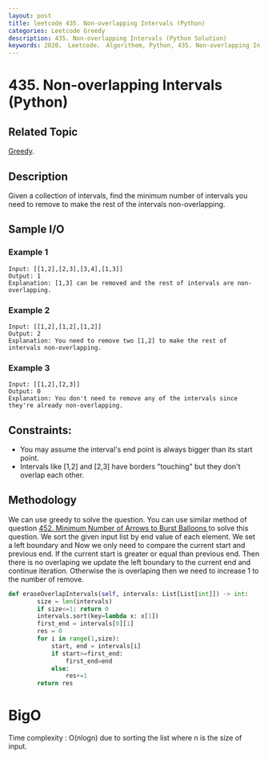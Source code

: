 ```yaml
---
layout: post
title: leetcode 435. Non-overlapping Intervals (Python)
categories: Leetcode Greedy
description: 435. Non-overlapping Intervals (Python Solution)
keywords: 2020， Leetcode， Algorithem, Python, 435. Non-overlapping Intervals, zhenyu, Greedy
---
```


# 435. Non-overlapping Intervals (Python)

## Related Topic
<a href="/categories/#Greedy" target="_blank"> Greedy</a>.

## Description
Given a collection of intervals, find the minimum number of intervals you need to remove to make the rest of the intervals non-overlapping.

## Sample I/O

### Example 1

```
Input: [[1,2],[2,3],[3,4],[1,3]]
Output: 1
Explanation: [1,3] can be removed and the rest of intervals are non-overlapping.
```

### Example 2

```
Input: [[1,2],[1,2],[1,2]]
Output: 2
Explanation: You need to remove two [1,2] to make the rest of intervals non-overlapping.
```

### Example 3

```
Input: [[1,2],[2,3]]
Output: 0
Explanation: You don't need to remove any of the intervals since they're already non-overlapping.
```

## Constraints:
* You may assume the interval's end point is always bigger than its start point.
* Intervals like [1,2] and [2,3] have borders "touching" but they don't overlap each other.

## Methodology
We can use greedy to solve the question. You can use similar method of question <a href="/2020/07/13/lc452/" target="_blank">452. Minimum Number of Arrows to Burst Balloons </a>to solve this question. We sort the given input list by end value of each element. We set a left boundary and Now we only need to compare the current start and previous end. If the current start is greater or equal than previous end. Then there is no overlaping we update the left boundary to the current end and continue iteration. Otherwise the is overlaping then we need to increase 1 to the number of remove.

``` python
def eraseOverlapIntervals(self, intervals: List[List[int]]) -> int:
        size = len(intervals)
        if size<=1: return 0
        intervals.sort(key=lambda x: x[1])
        first_end = intervals[0][1]
        res = 0
        for i in range(1,size):
            start, end = intervals[i]
            if start>=first_end:
                first_end=end
            else:
                res+=1
        return res
```

# BigO
Time complexity : O(nlogn) due to sorting the list where n is the size of input.
